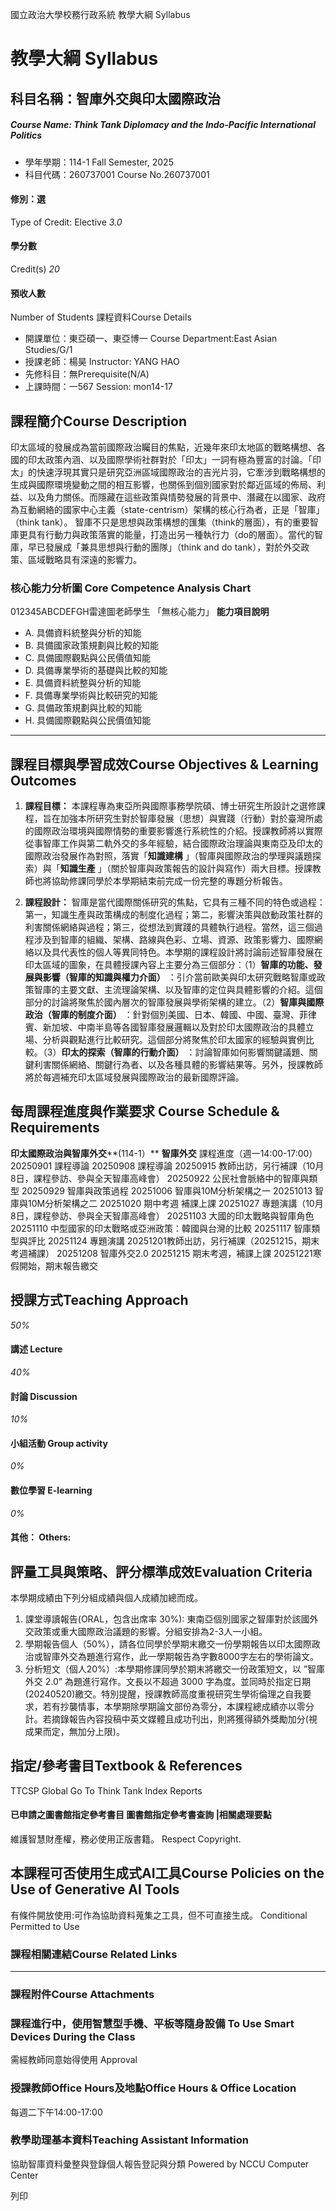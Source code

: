 國立政治大學校務行政系統 教學大綱 Syllabus
# 教學大綱 Syllabus
##  科目名稱：智庫外交與印太國際政治
#####  Course Name: Think Tank Diplomacy and the Indo-Pacific International Politics
  * 學年學期：114-1 Fall Semester, 2025 
  * 科目代碼：260737001 Course No.260737001


#### 修別：選
Type of Credit: Elective 
_3.0_
#### 學分數
Credit(s)
_20_
#### 預收人數
Number of Students
課程資料Course Details
  * 開課單位：東亞碩一、東亞博一 Course Department:East Asian Studies/G/1 
  * 授課老師：楊昊 Instructor: YANG HAO 
  * 先修科目：無Prerequisite(N/A)
  * 上課時間：一567 Session: mon14-17


##  課程簡介Course Description
印太區域的發展成為當前國際政治矚目的焦點，近幾年來印太地區的戰略構想、各國的印太政策內涵、以及國際學術社群對於「印太」一詞有極為豐富的討論。「印太」的快速浮現其實只是研究亞洲區域國際政治的吉光片羽，它牽涉到戰略構想的生成與國際環境變動之間的相互影響，也關係到個別國家對於鄰近區域的佈局、利益、以及角力關係。而隱藏在這些政策與情勢發展的背景中、潛藏在以國家、政府為互動網絡的國家中心主義（state-centrism）架構的核心行為者，正是「智庫」（think tank）。
智庫不只是思想與政策構想的匯集（think的層面），有的重要智庫更具有行動力與政策落實的能量，打造出另一種執行力（do的層面）。當代的智庫，早已發展成「兼具思想與行動的團隊」（think and do tank），對於外交政策、區域戰略具有深遠的影響力。
###  核心能力分析圖 Core Competence Analysis Chart
012345ABCDEFGH雷達圖老師學生
「無核心能力」 
**能力項目說明**
  * A. 具備資料統整與分析的知能
  * B. 具備國家政策規劃與比較的知能
  * C. 具備國際觀點與公民價值知能
  * D. 具備專業學術的基礎與比較的知能
  * E. 具備資料統整與分析的知能
  * F. 具備專業學術與比較研究的知能
  * G. 具備政策規劃與比較的知能
  * H. 具備國際觀點與公民價值知能


* * *
##  課程目標與學習成效Course Objectives & Learning Outcomes 
  1. **課程目標：** 本課程專為東亞所與國際事務學院碩、博士研究生所設計之選修課程，旨在加強本所研究生對於智庫發展（思想）與實踐（行動）對於臺灣所處的國際政治環境與國際情勢的重要影響進行系統性的介紹。授課教師將以實際從事智庫工作與第二軌外交的多年經驗，結合國際政治理論與東南亞及印太的國際政治發展作為對照，落實「**知識建構** 」（智庫與國際政治的學理與議題探索）與「**知識生產** 」（關於智庫與政策報告的設計與寫作）兩大目標。授課教師也將協助修課同學於本學期結束前完成一份完整的專題分析報告。


  1. **課程設計：** 智庫是當代國際關係研究的焦點，它具有三種不同的特色或過程：第一，知識生產與政策構成的制度化過程；第二，影響決策與啟動政策社群的利害關係網絡與過程；第三，從想法到實踐的具體執行過程。當然，這三個過程涉及到智庫的組織、架構、路線與色彩、立場、資源、政策影響力、國際網絡以及具代表性的個人等異同特色。本學期的課程設計將討論前述智庫發展在印太區域的圖象，在具體授課內容上主要分為三個部分：（1）**智庫的功能、發展與影響（智庫的知識與權力介面）** ：引介當前歐美與印太研究戰略智庫或政策智庫的主要文獻、主流理論架構、以及智庫的定位與具體影響的介紹。這個部分的討論將聚焦於國內層次的智庫發展與學術架構的建立。（2）**智庫與國際政治（智庫的制度介面）** ：針對個別美國、日本、韓國、中國、臺灣、菲律賓、新加坡、中南半島等各國智庫發展邏輯以及對於印太國際政治的具體立場、分析與觀點進行比較研究。這個部分將聚焦於印太國家的經驗與實例比較。（3）**印太的探索（智庫的行動介面）** ：討論智庫如何影響關鍵議題、關鍵利害關係網絡、關鍵行為者、以及各種具體的影響結果等。另外，授課教師將於每週補充印太區域發展與國際政治的最新國際評論。


##  每周課程進度與作業要求 Course Schedule & Requirements
**印太國際政治與智庫外交****(114-1）**
**智庫外交**
課程進度（週一14:00-17:00）
20250901 課程導論
20250908 課程導論
20250915 教師出訪，另行補課（10月8日，課程參訪、參與全天智庫高峰會）
20250922 公民社會脈絡中的智庫與類型
20250929 智庫與政策過程
20251006 智庫與10M分析架構之一
20251013 智庫與10M分析架構之二
20251020 期中考週 補課上課
20251027 專題演講（10月8日，課程參訪、參與全天智庫高峰會）
20251103 大國的印太戰略與智庫角色
20251110 中型國家的印太戰略或亞洲政策：韓國與台灣的比較
20251117 智庫類型與評比
20251124 專題演講
20251201教師出訪，另行補課（20251215，期末考週補課）
20251208 智庫外交2.0
20251215 期末考週，補課上課
20251221寒假開始，期末報告繳交
##  授課方式Teaching Approach
_50%_
####  講述 Lecture
_40%_
####  討論 Discussion
_10%_
####  小組活動 Group activity
_0%_
####  數位學習 E-learning
_0%_
####  其他： Others:
##  評量工具與策略、評分標準成效Evaluation Criteria
本學期成績由下列分組成績與個人成績加總而成。
  1. 課堂導讀報告(ORAL，包含出席率 30%): 東南亞個別國家之智庫對於該國外交政策或重大國際政治議題的影響。分組安排為2-3人一小組。
  2. 學期報告個人（50%），請各位同學於學期末繳交一份學期報告以印太國際政治或智庫外交為題進行寫作，此一學期報告為字數8000字左右的學術論文。
  3. 分析短文（個人20%）:本學期修課同學於期末將繳交一份政策短文，以 ”智庫外交 2.0” 為題進行寫作。文長以不超過 3000 字為度。並同時於指定日期(20240520)繳交。特別提醒，授課教師高度重視研究生學術倫理之自我要求，若有抄襲情事，本學期除學期論文部份為零分，本課程總成績亦以零分計。若摘錄報告內容投稿中英文媒體且成功刊出，則將獲得額外獎勵加分(視成果而定，無加分上限)。


##  指定/參考書目Textbook & References
TTCSP Global Go To Think Tank Index Reports
####  已申請之圖書館指定參考書目  圖書館指定參考書查詢 |相關處理要點
維護智慧財產權，務必使用正版書籍。 Respect Copyright.
##  本課程可否使用生成式AI工具Course Policies on the Use of Generative AI Tools
有條件開放使用:可作為協助資料蒐集之工具，但不可直接生成。 Conditional Permitted to Use 
###  課程相關連結Course Related Links
* * *
###  課程附件Course Attachments
###  課程進行中，使用智慧型手機、平板等隨身設備 To Use Smart Devices During the Class
需經教師同意始得使用  Approval
###  授課教師Office Hours及地點Office Hours & Office Location
每週二下午14:00-17:00
###  教學助理基本資料Teaching Assistant Information
協助智庫資料彙整與登錄個人報告登記與分類
Powered by NCCU Computer Center
  
列印
